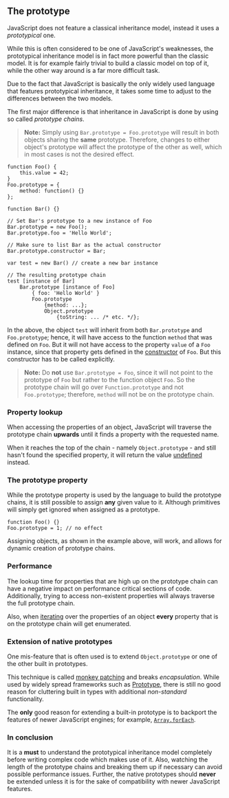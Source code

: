 ## The prototype

JavaScript does not feature a classical inheritance model, instead it uses a 
*prototypical* one. 

While this is often considered to be one of JavaScript's weaknesses, the 
prototypical inheritance model is in fact more powerful than the classic model. 
It is for example fairly trivial to build a classic model on top of it, while the
other way around is a far more difficult task.

Due to the fact that JavaScript is basically the only widely used language that
features prototypical inheritance, it takes some time to adjust to the 
differences between the two models. 

The first major difference is that inheritance in JavaScript is done by using so
called *prototype chains*.
                
> **Note:** Simply using `Bar.prototype = Foo.prototype` will result in both objects
> sharing the **same** prototype. Therefore, changes to either object's prototype 
> will affect the prototype of the other as well, which in most cases is not the 
> desired effect.

    function Foo() {
        this.value = 42;
    }
    Foo.prototype = {
        method: function() {}
    };

    function Bar() {}

    // Set Bar's prototype to a new instance of Foo
    Bar.prototype = new Foo();
    Bar.prototype.foo = 'Hello World';

    // Make sure to list Bar as the actual constructor
    Bar.prototype.constructor = Bar;

    var test = new Bar() // create a new bar instance

    // The resulting prototype chain
    test [instance of Bar]
        Bar.prototype [instance of Foo] 
            { foo: 'Hello World' }
            Foo.prototype
                {method: ...};
                Object.prototype
                    {toString: ... /* etc. */};

In the above, the object `test` will inherit from both `Bar.prototype` and
`Foo.prototype`; hence, it will have access to the function `method` that was 
defined on `Foo`. But it will not have access to the property `value` of a 
`Foo` instance, since that property gets defined in the [constructor](#constructor)
of `Foo`. But this constructor has to be called explicitly.

> **Note:** Do **not** use `Bar.prototype = Foo`, since it will not point to 
> the prototype of `Foo` but rather to the function object `Foo`. So the 
> prototype chain will go over `Function.prototype` and not `Foo.prototype`;
> therefore, `method` will not be on the prototype chain.

### Property lookup

When accessing the properties of an object, JavaScript will traverse the
prototype chain **upwards** until it finds a property with the requested name.

When it reaches the top of the chain - namely `Object.prototype` - and still
hasn't found the specified property, it will return the value
[undefined](#undefined) instead.

### The prototype property

While the prototype property is used by the language to build the prototype
chains, it is still possible to assign **any** given value to it. Although 
primitives will simply get ignored when assigned as a prototype.

    function Foo() {}
    Foo.prototype = 1; // no effect

Assigning objects, as shown in the example above, will work, and allows for dynamic
creation of prototype chains.

### Performance

The lookup time for properties that are high up on the prototype chain can have a
negative impact on performance critical sections of code. Additionally, trying to 
access non-existent properties will always traverse the full prototype chain. 

Also, when [iterating](#the-for-in-loop) over the properties of an object 
**every** property that is on the prototype chain will get enumerated.

### Extension of native prototypes

One mis-feature that is often used is to extend `Object.prototype` or one of the
other built in prototypes.

This technique is called [monkey patching][1] and breaks *encapsulation*. While 
used by widely spread frameworks such as [Prototype][2], there is still no good 
reason for cluttering built in types with additional *non-standard* functionality.

The **only** good reason for extending a built-in prototype is to backport 
the features of newer JavaScript engines; for example, 
[`Array.forEach`][3].

### In conclusion

It is a **must** to understand the prototypical inheritance model completely 
before writing complex code which makes use of it. Also, watching the length of 
the prototype chains and breaking them up if necessary can avoid possible 
performance issues. Further, the native prototypes should **never** be extended 
unless it is for the sake of compatibility with newer JavaScript features.

[1]: http://en.wikipedia.org/wiki/Monkey_patch
[2]: http://prototypejs.org/
[3]: https://developer.mozilla.org/en/JavaScript/Reference/Global_Objects/Array/forEach

